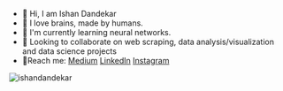 - :wave: Hi, I am Ishan Dandekar
- :eyes: I love brains, made by humans.
- 🍒 I'm currently learning neural networks.
- 🔎 Looking to collaborate on web scraping, data analysis/visualization and data science projects
- 📝Reach me: [Medium](https://medium.com/@ishandandekar) [LinkedIn](https://www.linkedin.com/in/ishan-dandekar-2a4a17209/) [Instagram](https://www.instagram.com/ishandandek/)

<img src="https://github-readme-stats.vercel.app/api?username=ishandandekar&show_icons=true&theme=tokyonight" alt="ishandandekar" />
